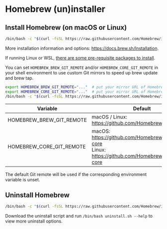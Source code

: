 # Homebrew (un)installer

## Install Homebrew (on macOS or Linux)

```bash
/bin/bash -c "$(curl -fsSL https://raw.githubusercontent.com/Homebrew/install/master/install.sh)"
```

More installation information and options: https://docs.brew.sh/Installation.

If running Linux or WSL, [there are some pre-requisite packages to install](https://docs.brew.sh/Homebrew-on-Linux#requirements).

You can set `HOMEBREW_BREW_GIT_REMOTE` and/or `HOMEBREW_CORE_GIT_REMOTE` in your shell environment to use custom Git mirrors to speed up brew update and brew tap.

```bash
export HOMEBREW_BREW_GIT_REMOTE="..."  # put your mirror URL of Homebrew/brew Git remote here
export HOMEBREW_CORE_GIT_REMOTE="..."  # put your mirror URL of Homebrew/core Git remote here
/bin/bash -c "$(curl -fsSL https://raw.githubusercontent.com/Homebrew/install/master/install.sh)"
```

| Variable                 | Default                                                                                                |
| ------------------------ | ------------------------------------------------------------------------------------------------------ |
| HOMEBREW_BREW_GIT_REMOTE | macOS / Linux: https://github.com/Homebrew/brew                                                        |
| HOMEBREW_CORE_GIT_REMOTE | macOS: https://github.com/Homebrew/homebrew-core<br/>Linux: https://github.com/Homebrew/linuxbrew-core |

The default Git remote will be used if the corresponding environment variable is unset.

## Uninstall Homebrew

```bash
/bin/bash -c "$(curl -fsSL https://raw.githubusercontent.com/Homebrew/install/master/uninstall.sh)"
```

Download the uninstall script and run `/bin/bash uninstall.sh --help` to view more uninstall options.
